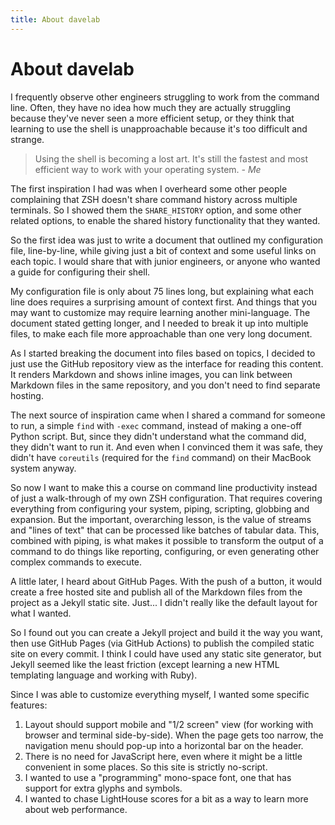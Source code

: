 ```yaml
---
title: About davelab
---
```

# About davelab

I frequently observe other engineers struggling to work from the command line. Often, they have no idea how much they are actually struggling because they've never seen a more efficient setup, or they think that learning to use the shell is unapproachable because it's too difficult and strange.

> Using the shell is becoming a lost art. It's still the fastest and most efficient way to work with your operating system.
<cite>- Me</cite>

The first inspiration I had was when I overheard some other people complaining that ZSH doesn't share command history across multiple terminals. So I showed them the `SHARE_HISTORY` option, and some other related options, to enable the shared history functionality that they wanted.

So the first idea was just to write a document that outlined my configuration file, line-by-line, while giving just a bit of context and some useful links on each topic. I would share that with junior engineers, or anyone who wanted a guide for configuring their shell.

My configuration file is only about 75 lines long, but explaining what each line does requires a surprising amount of context first. And things that you may want to customize may require learning another mini-language. The document stated getting longer, and I needed to break it up into multiple files, to make each file more approachable than one very long document.

As I started breaking the document into files based on topics, I decided to just use the GitHub repository view as the interface for reading this content. It renders Markdown and shows inline images, you can link between Markdown files in the same repository, and you don't need to find separate hosting.

The next source of inspiration came when I shared a command for someone to run, a simple `find` with `-exec` command, instead of making a one-off Python script. But, since they didn't understand what the command did, they didn't want to run it. And even when I convinced them it was safe, they didn't have `coreutils` (required for the `find` command) on their MacBook system anyway.

So now I want to make this a course on command line productivity instead of just a walk-through of my own ZSH configuration. That requires covering everything from configuring your system, piping, scripting, globbing and expansion. But the important, overarching lesson, is the value of streams and "lines of text" that can be processed like batches of tabular data. This, combined with piping, is what makes it possible to transform the output of a command to do things like reporting, configuring, or even generating other complex commands to execute.

A little later, I heard about GitHub Pages. With the push of a button, it would create a free hosted site and publish all of the Markdown files from the project as a Jekyll static site. Just... I didn't really like the default layout for what I wanted.

So I found out you can create a Jekyll project and build it the way you want, then use GitHub Pages (via GitHub Actions) to publish the compiled static site on every commit. I think I could have used any static site generator, but Jekyll seemed like the least friction (except learning a new HTML templating language and working with Ruby).

Since I was able to customize everything myself, I wanted some specific features:

1. Layout should support mobile and "1/2 screen" view (for working with browser and terminal side-by-side). When the page gets too narrow, the navigation menu should pop-up into a horizontal bar on the header.
2. There is no need for JavaScript here, even where it might be a little convenient in some places. So this site is strictly no-script.
3. I wanted to use a "programming" mono-space font, one that has support for extra glyphs and symbols.
4. I wanted to chase LightHouse scores for a bit as a way to learn more about web performance.

<!--
Another recent bout of inspiration came when another engineer I know mentioned they were having trouble prototyping something on their work-issued MacBook. They wanted to tutorial and demo something for a proposal, but they needed a specific version of python and certain dependencies. Besides the issue of running the right Python version, they also had an issue where the packages they installed with `pip` were not available when they tried to run their app.

So I wanted to write something about prototyping and "personal projects" - managing various prototypes, examples, and tutorials. This requires talking about dependencies, dependency management systems and techniques, as well as isolation (dependency isolation and system isolation).

I enjoy programming and learning about computers and technology. My job (currently) involves computers and technology. This means that my hobby activities directly benefit my performance at work. I can't make other people change what hobbies they find rewarding, but I can say that having a genuine interest in the technology you work with will be beneficial.

You can learn a lot by doing tutorial after tutorial, but to really learn something you need to do a more involved project. This is where you will learn the idiosyncrasies of whatever you are working with, and you will start to develop patterns and opinions that you will use to inform future decisions and conversations. Having "personal" or "pet" projects, or regularly contributing to an open-source project, are the best way to actually learn something.

And the most recent inspiration was another observation: watching other engineers with very slow development cycles. I'm talking about how much time and effort is required between when you make a change to your code, and when you observe the effects of that change. Debugging your web server, running tests, etc. You should optimize these tasks to be as quick and easy as possible because you do them so frequently throughout the day.

> So the theme of this site is actually "developer productivity" but from my command-line-centric point-of-view.

-->
